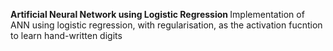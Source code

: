 <b> Artificial Neural Network using Logistic Regression </b>
Implementation of ANN using logistic regression, with regularisation, as the activation fucntion to learn hand-written digits
